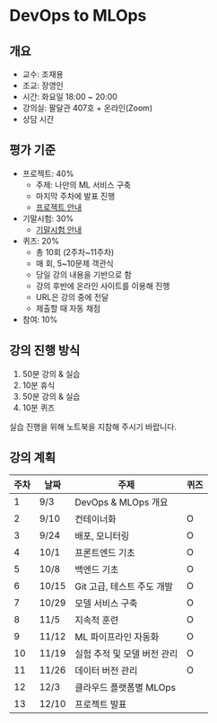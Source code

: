 # DevOps to MLOps


## 개요

- 교수: 조재용
- 조교: 장영인
- 시간: 화요일 18:00 ~ 20:00
- 강의실: 팔달관 407호 + 온라인(Zoom)
- 상담 시간


## 평가 기준

- 프로젝트: 40%
  - 주제: 나만의 ML 서비스 구축
  - 마지막 주차에 발표 진행
  - [프로젝트 안내](PROJECT.md)
- 기말시험: 30%
  - [기말시험 안내](FINAL_EXAM.md)
- 퀴즈: 20%
  - 총 10회 (2주차~11주차)
  - 매 회, 5~10문제 객관식
  - 당일 강의 내용을 기반으로 함
  - 강의 후반에 온라인 사이트를 이용해 진행
  - URL은 강의 중에 전달
  - 제출할 때 자동 채점
- 참여: 10%


## 강의 진행 방식

1. 50분 강의 & 실습
1. 10분 휴식
1. 50분 강의 & 실습
1. 10분 퀴즈

실습 진행을 위해 노트북을 지참해 주시기 바랍니다.


## 강의 계획

| 주차 | 날짜 | 주제 | 퀴즈 |
| - | - | - | - |
| 1 | 9/3 | DevOps & MLOps 개요 |  |
| 2 | 9/10 | 컨테이너화 | O |
| 3 | 9/24 | 배포, 모니터링 | O |
| 4 | 10/1 | 프론트엔드 기초 | O |
| 5 | 10/8 | 백엔드 기초 | O |
| 6 | 10/15 | Git 고급, 테스트 주도 개발 | O |
| 7 | 10/29 | 모델 서비스 구축 | O |
| 8 | 11/5 | 지속적 훈련 | O |
| 9 | 11/12 | ML 파이프라인 자동화 | O |
| 10 | 11/19 | 실험 추적 및 모델 버전 관리 | O |
| 11 | 11/26 | 데이터 버전 관리 | O |
| 12 | 12/3 | 클라우드 플랫폼별 MLOps | |
| 13 | 12/10 | 프로젝트 발표 | |